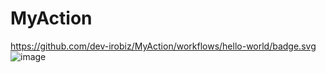 # MyAction
https://github.com/dev-irobiz/MyAction/workflows/hello-world/badge.svg
![image](https://user-images.githubusercontent.com/84924653/143177035-997df540-06e6-457c-bce2-052ee5979882.png)

